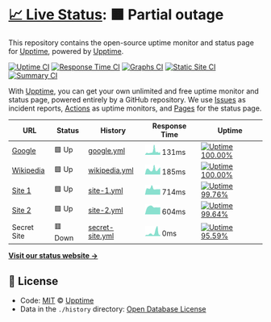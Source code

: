 # [📈 Live Status](https://demo.upptime.js.org): <!--live status--> **🟧 Partial outage**

This repository contains the open-source uptime monitor and status page for [Upptime](https://upptime.js.org), powered by [Upptime](https://github.com/upptime/upptime).

[![Uptime CI](https://github.com/koj-co/upptime/workflows/Uptime%20CI/badge.svg)](https://github.com/koj-co/upptime/actions?query=workflow%3A%22Uptime+CI%22)
[![Response Time CI](https://github.com/koj-co/upptime/workflows/Response%20Time%20CI/badge.svg)](https://github.com/koj-co/upptime/actions?query=workflow%3A%22Response+Time+CI%22)
[![Graphs CI](https://github.com/koj-co/upptime/workflows/Graphs%20CI/badge.svg)](https://github.com/koj-co/upptime/actions?query=workflow%3A%22Graphs+CI%22)
[![Static Site CI](https://github.com/koj-co/upptime/workflows/Static%20Site%20CI/badge.svg)](https://github.com/koj-co/upptime/actions?query=workflow%3A%22Static+Site+CI%22)
[![Summary CI](https://github.com/koj-co/upptime/workflows/Summary%20CI/badge.svg)](https://github.com/koj-co/upptime/actions?query=workflow%3A%22Summary+CI%22)

With [Upptime](https://upptime.js.org), you can get your own unlimited and free uptime monitor and status page, powered entirely by a GitHub repository. We use [Issues](https://github.com/upptime/upptime/issues) as incident reports, [Actions](https://github.com/upptime/upptime/actions) as uptime monitors, and [Pages](https://demo.upptime.js.org) for the status page.

<!--start: status pages-->
<!-- This summary is generated by Upptime (https://github.com/upptime/upptime) -->
<!-- Do not edit this manually, your changes will be overwritten -->

| URL                                                                                   | Status  | History                                                                                           | Response Time                                                                  | Uptime                                                                                                                                                                                                                          |
| ------------------------------------------------------------------------------------- | ------- | ------------------------------------------------------------------------------------------------- | ------------------------------------------------------------------------------ | ------------------------------------------------------------------------------------------------------------------------------------------------------------------------------------------------------------------------------- |
| [Google](https://www.google.com)                                                      | 🟩 Up   | [google.yml](https://github.com/fmmaia/fmAtAllUptime/commits/master/history/google.yml)           | <img alt="Response time graph" src="./graphs/google.png" height="20"> 131ms    | [![Uptime 100.00%](https://img.shields.io/endpoint?url=https%3A%2F%2Fraw.githubusercontent.com%2Ffmmaia%2FfmAtAllUptime%2Fmaster%2Fapi%2Fgoogle%2Fuptime.json)](https://fmmaia.github.io/fmAtAllUptime/history/google)          |
| [Wikipedia](https://en.wikipedia.org)                                                 | 🟩 Up   | [wikipedia.yml](https://github.com/fmmaia/fmAtAllUptime/commits/master/history/wikipedia.yml)     | <img alt="Response time graph" src="./graphs/wikipedia.png" height="20"> 185ms | [![Uptime 100.00%](https://img.shields.io/endpoint?url=https%3A%2F%2Fraw.githubusercontent.com%2Ffmmaia%2FfmAtAllUptime%2Fmaster%2Fapi%2Fwikipedia%2Fuptime.json)](https://fmmaia.github.io/fmAtAllUptime/history/wikipedia)    |
| [Site 1](https://fmath.duckdns.org)                                                   | 🟩 Up   | [site-1.yml](https://github.com/fmmaia/fmAtAllUptime/commits/master/history/site-1.yml)           | <img alt="Response time graph" src="./graphs/site-1.png" height="20"> 714ms    | [![Uptime 99.76%](https://img.shields.io/endpoint?url=https%3A%2F%2Fraw.githubusercontent.com%2Ffmmaia%2FfmAtAllUptime%2Fmaster%2Fapi%2Fsite-1%2Fuptime.json)](https://fmmaia.github.io/fmAtAllUptime/history/site-1)           |
| [Site 2](https://fmath.duckdns.org:10443/suitecrm/index.php?module=Home&action=index) | 🟩 Up   | [site-2.yml](https://github.com/fmmaia/fmAtAllUptime/commits/master/history/site-2.yml)           | <img alt="Response time graph" src="./graphs/site-2.png" height="20"> 604ms    | [![Uptime 99.64%](https://img.shields.io/endpoint?url=https%3A%2F%2Fraw.githubusercontent.com%2Ffmmaia%2FfmAtAllUptime%2Fmaster%2Fapi%2Fsite-2%2Fuptime.json)](https://fmmaia.github.io/fmAtAllUptime/history/site-2)           |
| Secret Site                                                                           | 🟥 Down | [secret-site.yml](https://github.com/fmmaia/fmAtAllUptime/commits/master/history/secret-site.yml) | <img alt="Response time graph" src="./graphs/secret-site.png" height="20"> 0ms | [![Uptime 95.59%](https://img.shields.io/endpoint?url=https%3A%2F%2Fraw.githubusercontent.com%2Ffmmaia%2FfmAtAllUptime%2Fmaster%2Fapi%2Fsecret-site%2Fuptime.json)](https://fmmaia.github.io/fmAtAllUptime/history/secret-site) |

<!--end: status pages-->

[**Visit our status website →**](https://demo.upptime.js.org)

## 📄 License

- Code: [MIT](./LICENSE) © [Upptime](https://upptime.js.org)
- Data in the `./history` directory: [Open Database License](https://opendatacommons.org/licenses/odbl/1-0/)
